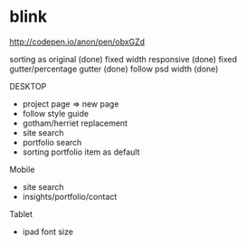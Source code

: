 # blink
http://codepen.io/anon/pen/obxGZd

sorting as original (done)
fixed width responsive (done)
fixed gutter/percentage gutter (done)
follow psd width (done)

DESKTOP
- project page => new page
- follow style guide
- gotham/herriet replacement
- site search
- portfolio search
- sorting portfolio item as default

Mobile
- site search
- insights/portfolio/contact

Tablet
- ipad font size